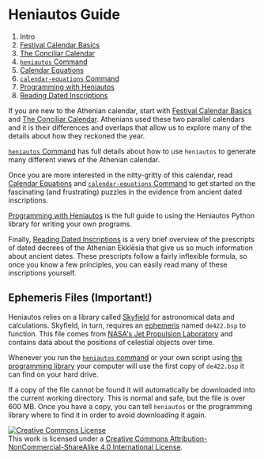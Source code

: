 # Heniautos Guide

1. Intro
2. [Festival Calendar Basics](festival-calendar-basics.md)
3. [The Conciliar Calendar](conciliar-calendar.md)
5. [`heniautos` Command](heniautos-command.md)
4. [Calendar Equations](calendar-equations.md)
6. [`calendar-equations` Command](calendar-equations-command.md)
7. [Programming with Heniautos](programming-with-heniautos.md)
8. [Reading Dated Inscriptions](reading-dated-inscriptions.md)


If you are new to the Athenian calendar, start with [Festival Calendar Basics](festival-calendar-basics.md) and [The Conciliar Calendar](conciliar-calendar.md). Athenians used these two parallel calendars and it is their differences and overlaps that allow us to explore many of the details about how they reckoned the year.

[`heniautos` Command](heniautos-command.md) has full details about how to use `heniautos` to generate many different views of the Athenian calendar.

Once you are more interested in the nitty-gritty of this calendar, read  [Calendar Equations](calendar-equations.md) and [`calendar-equations` Command](calendar-equations-command.md) to get started on the fascinating (and frustrating) puzzles in the evidence from ancient dated inscriptions.

[Programming with Heniautos](programming-with-heniautos.md) is the full guide to using the Heniautos Python library for writing your own programs.

Finally, [Reading Dated Inscriptions](reading-dated-inscriptions.md) is a very brief overview of the prescripts of dated decrees of the Athenian Ekklēsía that give us so much information about ancient dates. These prescripts follow a fairly inflexible formula, so once you know a few principles, you can easily read many of these inscriptions yourself.

## Ephemeris Files (Important!)

Heniautos relies on a library called [Skyfield](https://rhodesmill.org/skyfield/) for astronomical data and calculations. Skyfield, in turn, requires an [ephemeris](https://rhodesmill.org/skyfield/planets.html) named `de422.bsp` to function. This file comes from [NASA's Jet Propulsion Laboratory](https://ssd.jpl.nasa.gov/?planet_eph_export) and contains data about the positions of celestial objects over time.

Whenever you run the [`heniautos` command](heniautos-command.md) or your own script using [the programming library](programming-with-heniautos.md) your computer will use the first copy of `de422.bsp` it can find on your hard drive.

If a copy of the file cannot be found it will automatically be downloaded into the current working directory. This is normal and safe, but the file is over 600 MB. Once you have a copy, you can tell `heniautos` or the programming library where to find it in order to avoid downloading it again.

<a rel="license" href="http://creativecommons.org/licenses/by-nc-sa/4.0/"><img alt="Creative Commons License" style="border-width:0" src="https://i.creativecommons.org/l/by-nc-sa/4.0/80x15.png" /></a><br />This work is licensed under a <a rel="license" href="http://creativecommons.org/licenses/by-nc-sa/4.0/">Creative Commons Attribution-NonCommercial-ShareAlike 4.0 International License</a>.
